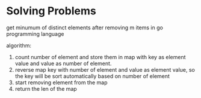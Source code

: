 # Solving Problems

get minumum of distinct elements after removing m items in go programming language

algorithm:

1. count number of element and store them in map with key as element value and value as number of element.
2. reverse map key with number of element and value as element value, so the key will be sort automatically based on number of element
3. start removing element from the map
4. return the len of the map

